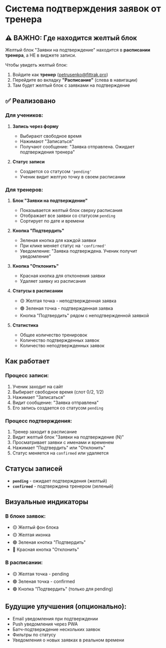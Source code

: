 # Система подтверждения заявок от тренера

## ⚠️ ВАЖНО: Где находится желтый блок

Желтый блок "Заявки на подтверждение" находится в **расписании тренера**, а НЕ в виджете записи.

Чтобы увидеть желтый блок:
1. Войдите как **тренер** (petrusenko@fittrak.pro)
2. Перейдите во вкладку **"Расписание"** (слева в навигации)
3. Там будет желтый блок с заявками на подтверждение

## ✅ Реализовано

### Для учеников:

1. **Запись через форму**
   - Выбирают свободное время
   - Нажимают "Записаться"
   - Получают сообщение: "Заявка отправлена. Ожидает подтверждения тренера"

2. **Статус записи**
   - Создается со статусом `'pending'`
   - Ученик видит желтую точку в своем расписании

### Для тренеров:

1. **Блок "Заявки на подтверждение"**
   - Показывается желтый блок сверху расписания
   - Отображает все заявки со статусом `pending`
   - Сортирует по дате и времени

2. **Кнопка "Подтвердить"** 
   - Зеленая кнопка для каждой заявки
   - При клике меняет статус на `'confirmed'`
   - Уведомление: "Заявка подтверждена. Ученик получит уведомление"

3. **Кнопка "Отклонить"**
   - Красная кнопка для отклонения заявки
   - Удаляет заявку из расписания

4. **Статусы в расписании**
   - 🟡 Желтая точка - неподтвержденная заявка
   - 🟢 Зеленая точка - подтвержденная заявка
   - Кнопка "Подтвердить" рядом с неподтвержденной заявкой

5. **Статистика**
   - Общее количество тренировок
   - Количество подтвержденных заявок
   - Количество неподтвержденных заявок

## Как работает

### Процесс записи:

1. Ученик заходит на сайт
2. Выбирает свободное время (слот 0/2, 1/2)
3. Нажимает "Записаться"
4. Видит сообщение: "Заявка отправлена"
5. Его запись создается со статусом `pending`

### Процесс подтверждения:

1. Тренер заходит в расписание
2. Видит желтый блок "Заявки на подтверждение (N)"
3. Просматривает заявки с именами и временем
4. Нажимает "Подтвердить" или "Отклонить"
5. Статус меняется на `confirmed` или удаляется

## Статусы записей

- **`pending`** - ожидает подтверждения (желтый)
- **`confirmed`** - подтверждена тренером (зеленый)

## Визуальные индикаторы

### В блоке заявок:
- 🟡 Желтый фон блока
- 🟡 Желтая иконка
- 🟢 Зеленая кнопка "Подтвердить"
- 🔴 Красная кнопка "Отклонить"

### В расписании:
- 🟡 Желтая точка - pending
- 🟢 Зеленая точка - confirmed
- 🟢 Кнопка "Подтвердить" (только для pending)

## Будущие улучшения (опционально):

- Email уведомления при подтверждении
- Push уведомления через PWA
- Батч-подтверждение нескольких заявок
- Фильтры по статусу
- Уведомления о новых заявках в реальном времени

